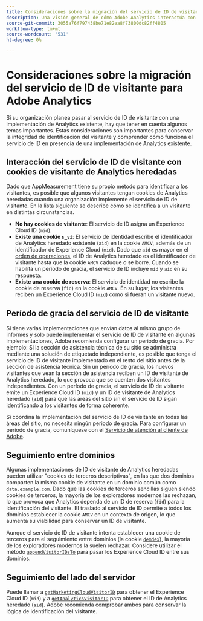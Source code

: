 ```yaml
---
title: Consideraciones sobre la migración del servicio de ID de visitante para Adobe Analytics
description: Una visión general de cómo Adobe Analytics interactúa con el servicio de ID de visitante.
source-git-commit: 3055a76f797438be71e82ea8f73800dc82ff4805
workflow-type: tm+mt
source-wordcount: '531'
ht-degree: 0%

---
```


# Consideraciones sobre la migración del servicio de ID de visitante para Adobe Analytics

Si su organización planea pasar al servicio de ID de visitante con una implementación de Analytics existente, hay que tener en cuenta algunos temas importantes. Estas consideraciones son importantes para conservar la integridad de identificación del visitante y comprender cómo funciona el servicio de ID en presencia de una implementación de Analytics existente.

## Interacción del servicio de ID de visitante con cookies de visitante de Analytics heredadas

Dado que AppMeasurement tiene su propio método para identificar a los visitantes, es posible que algunos visitantes tengan cookies de Analytics heredadas cuando una organización implemente el servicio de ID de visitante. En la lista siguiente se describe cómo se identifica a un visitante en distintas circunstancias.

* **No hay cookies de visitante**: El servicio de ID asigna un Experience Cloud ID (`mid`).
* **Existe una cookie `s_vi`**: El servicio de identidad escribe el identificador de Analytics heredado existente (`aid`) en la cookie `AMCV`, además de un identificador de Experience Cloud (`mid`). Dado que `aid` es mayor en el [orden de operaciones](overview.md), el ID de Analytics heredado es el identificador de visitante hasta que la cookie `AMCV` caduque o se borre. Cuando se habilita un período de gracia, el servicio de ID incluye `mid` y `aid` en su respuesta.
* **Existe una cookie de reserva**: El servicio de identidad no escribe la cookie de reserva (`fid`) en la cookie `AMCV`. En su lugar, los visitantes reciben un Experience Cloud ID (`mid`) como si fueran un visitante nuevo.

## Período de gracia del servicio de ID de visitante

Si tiene varias implementaciones que envían datos al mismo grupo de informes y solo puede implementar el servicio de ID de visitante en algunas implementaciones, Adobe recomienda configurar un periodo de gracia. Por ejemplo: Si la sección de asistencia técnica de su sitio se administra mediante una solución de etiquetado independiente, es posible que tenga el servicio de ID de visitante implementado en el resto del sitio antes de la sección de asistencia técnica. Sin un período de gracia, los nuevos visitantes que vean la sección de asistencia reciben un ID de visitante de Analytics heredado, lo que provoca que se cuenten dos visitantes independientes. Con un período de gracia, el servicio de ID de visitante emite un Experience Cloud ID (`mid`) y un ID de visitante de Analytics heredado (`aid`) para que las áreas del sitio sin el servicio de ID sigan identificando a los visitantes de forma coherente.

Si coordina la implementación del servicio de ID de visitante en todas las áreas del sitio, no necesita ningún periodo de gracia. Para configurar un período de gracia, comuníquese con el [Servicio de atención al cliente de Adobe](https://helpx.adobe.com/es/marketing-cloud/contact-support.html).

## Seguimiento entre dominios

Algunas implementaciones de ID de visitante de Analytics heredadas pueden utilizar &quot;cookies de terceros descriptivas&quot;, en las que dos dominios comparten la misma cookie de visitante en un dominio común como `data.example.com`. Dado que las cookies de terceros sencillas siguen siendo cookies de terceros, la mayoría de los exploradores modernos las rechazan, lo que provoca que Analytics dependa de un ID de reserva (`fid`) para la identificación del visitante. El traslado al servicio de ID permite a todos los dominios establecer la cookie `AMCV` en un contexto de origen, lo que aumenta su viabilidad para conservar un ID de visitante.

Aunque el servicio de ID de visitante intenta establecer una cookie de terceros para el seguimiento entre dominios (la cookie [`demdex` &#x200B;](https://experienceleague.adobe.com/en/docs/id-service/using/intro/cookies)), la mayoría de los exploradores modernos la suelen rechazar. Considere utilizar el método [`appendVisitorIDsTo`](https://experienceleague.adobe.com/en/docs/id-service/using/id-service-api/methods/appendvisitorid) para pasar los Experience Cloud ID entre sus dominios.

## Seguimiento del lado del servidor

Puede llamar a [`getMarketingCloudVisitorID`](https://experienceleague.adobe.com/en/docs/id-service/using/id-service-api/methods/getmcvid) para obtener el Experience Cloud ID (`mid`) y a [`getAnalyticsVisitorID`](https://experienceleague.adobe.com/en/docs/id-service/using/id-service-api/methods/getanalyticsvisitorid) para obtener el ID de Analytics heredado (`aid`). Adobe recomienda comprobar ambos para conservar la lógica de identificación del visitante.
